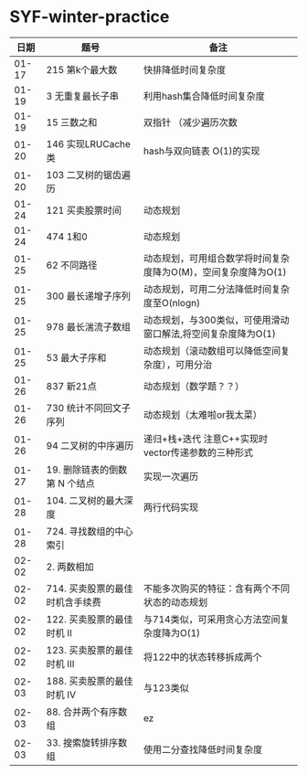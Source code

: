 # SYF-winter-practice

| 日期    | 题号        | 备注 |
|-------|-----------|---|
| 01-17 | 215 第k个最大数 | 快排降低时间复杂度 |
| 01-19 | 3 无重复最长子串 | 利用hash集合降低时间复杂度  |
| 01-19 | 15 三数之和 | 双指针 （减少遍历次数|
| 01-20 | 146 实现LRUCache 类 | hash与双向链表 O(1)的实现|
| 01-20 | 103 二叉树的锯齿遍历 |  |
| 01-24 | 121 买卖股票时间| 动态规划|
| 01-24 | 474 1和0 | 动态规划 |
| 01-25 | 62 不同路径 | 动态规划，可用组合数学将时间复杂度降为O(M)，空间复杂度降为O(1) |
| 01-25 | 300 最长递增子序列 | 动态规划，可用二分法降低时间复杂度至O(nlogn) |
| 01-25 | 978 最长湍流子数组 | 动态规划，与300类似，可使用滑动窗口解法,将空间复杂度降为O(1) |
| 01-25 | 53 最大子序和 | 动态规划（滚动数组可以降低空间复杂度），可用分治 |
| 01-26 |  837 新21点 | 动态规划（数学题？？） |
| 01-26 |  730 统计不同回文子序列 | 动态规划（太难啦or我太菜） |
| 01-26 |  94 二叉树的中序遍历 | 递归+栈+迭代 注意C++实现时vector传递参数的三种形式 |
| 01-27 | 19. 删除链表的倒数第 N 个结点 | 实现一次遍历 |
| 01-28 | 104. 二叉树的最大深度 | 两行代码实现 |
| 01-28 | 724. 寻找数组的中心索引 |  |
| 02-02 | 2. 两数相加 |  |
| 02-02 | 714. 买卖股票的最佳时机含手续费 | 不能多次购买的特征：含有两个不同状态的动态规划 |
| 02-02 | 122. 买卖股票的最佳时机 II | 与714类似，可采用贪心方法空间复杂度降为O(1) |
| 02-02 | 123. 买卖股票的最佳时机 III | 将122中的状态转移拆成两个 |
| 02-03 | 188. 买卖股票的最佳时机 IV | 与123类似 |
| 02-03 | 88. 合并两个有序数组 | ez |
| 02-03 | 33. 搜索旋转排序数组 | 使用二分查找降低时间复杂度 |


